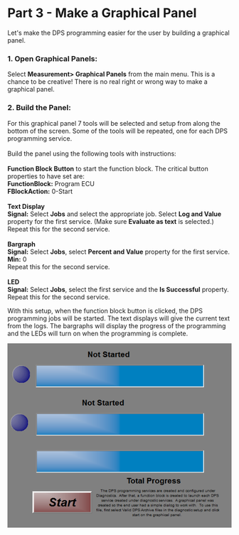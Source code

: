 # Part 3 - Make a Graphical Panel

Let's make the DPS programming easier for the user by building a graphical panel.

### 1. Open Graphical Panels:

Select **Measurement> Graphical Panels** from the main menu. This is a chance to be creative! There is no real right or wrong way to make a graphical panel.

### 2. Build the Panel:

For this graphical panel 7 tools will be selected and setup from along the bottom of the screen. Some of the tools will be repeated, one for each DPS programming service.\
\
Build the panel using the following tools with instructions:\
\
**Function Block Button** to start the function block. The critical button properties to have set are:\
**FunctionBlock:** Program ECU\
**FBlockAction:** 0-Start\
\
**Text Display**\
**Signal:** Select **Jobs** and select the appropriate job. Select **Log and Value** property for the first service. (Make sure **Evaluate as text** is selected.) Repeat this for the second service.\
\
**Bargraph**\
**Signal:** Select **Jobs**, select **Percent and Value** property for the first service.\
**Min:** 0\
Repeat this for the second service.\
\
**LED**\
**Signal:** Select **Jobs**, select the first service and the **Is Successful** property.\
Repeat this for the second service.

With this setup, when the function block button is clicked, the DPS programming jobs will be started. The text displays will give the current text from the logs. The bargraphs will display the progress of the programming and the LEDs will turn on when the programming is complete.

![Figure 1: An example of a finished graphical panel for DPS programming of two ECUs.](../../.gitbook/assets/spyexampledps3.gif)
